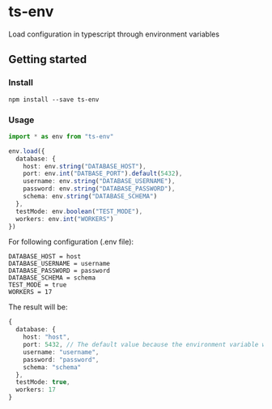 # ts-env

Load configuration in typescript through environment variables

## Getting started

### Install

```
npm install --save ts-env
```

### Usage

```typescript
import * as env from "ts-env"

env.load({
  database: {
    host: env.string("DATABASE_HOST"),
    port: env.int("DATBASE_PORT").default(5432),
    username: env.string("DATABASE_USERNAME"),
    password: env.string("DATABASE_PASSWORD"),
    schema: env.string("DATABASE_SCHEMA")
  },
  testMode: env.boolean("TEST_MODE"),
  workers: env.int("WORKERS")
})
```

For following configuration (.env file):

```properties
DATABASE_HOST = host
DATABASE_USERNAME = username
DATABASE_PASSWORD = password
DATABASE_SCHEMA = schema
TEST_MODE = true
WORKERS = 17
```

The result will be:

```typescript
{
  database: {
    host: "host",
    port: 5432, // The default value because the environment variable was not set
    username: "username",
    password: "password",
    schema: "schema"
  },
  testMode: true,
  workers: 17
}
```
